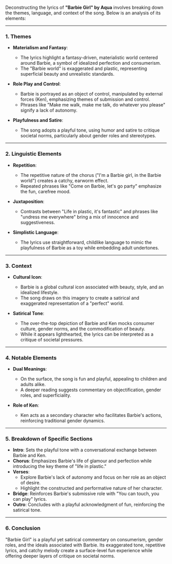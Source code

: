 Deconstructing the lyrics of **"Barbie Girl" by Aqua** involves breaking down the themes, language, and context of the song. Below is an analysis of its elements:

---

### **1. Themes**
- **Materialism and Fantasy**:
  - The lyrics highlight a fantasy-driven, materialistic world centered around Barbie, a symbol of idealized perfection and consumerism.
  - The "Barbie world" is exaggerated and plastic, representing superficial beauty and unrealistic standards.

- **Role Play and Control**:
  - Barbie is portrayed as an object of control, manipulated by external forces (Ken), emphasizing themes of submission and control.
  - Phrases like "Make me walk, make me talk, do whatever you please" signify a lack of autonomy.

- **Playfulness and Satire**:
  - The song adopts a playful tone, using humor and satire to critique societal norms, particularly about gender roles and stereotypes.

---

### **2. Linguistic Elements**
- **Repetition**:
  - The repetitive nature of the chorus ("I'm a Barbie girl, in the Barbie world") creates a catchy, earworm effect.
  - Repeated phrases like "Come on Barbie, let's go party" emphasize the fun, carefree mood.

- **Juxtaposition**:
  - Contrasts between "Life in plastic, it's fantastic" and phrases like "undress me everywhere" bring a mix of innocence and suggestiveness.

- **Simplistic Language**:
  - The lyrics use straightforward, childlike language to mimic the playfulness of Barbie as a toy while embedding adult undertones.

---

### **3. Context**
- **Cultural Icon**:
  - Barbie is a global cultural icon associated with beauty, style, and an idealized lifestyle.
  - The song draws on this imagery to create a satirical and exaggerated representation of a "perfect" world.

- **Satirical Tone**:
  - The over-the-top depiction of Barbie and Ken mocks consumer culture, gender norms, and the commodification of beauty.
  - While it appears lighthearted, the lyrics can be interpreted as a critique of societal pressures.

---

### **4. Notable Elements**
- **Dual Meanings**:
  - On the surface, the song is fun and playful, appealing to children and adults alike.
  - A deeper reading suggests commentary on objectification, gender roles, and superficiality.

- **Role of Ken**:
  - Ken acts as a secondary character who facilitates Barbie's actions, reinforcing traditional gender dynamics.

---

### **5. Breakdown of Specific Sections**
- **Intro**: Sets the playful tone with a conversational exchange between Barbie and Ken.
- **Chorus**: Emphasizes Barbie's life of glamour and perfection while introducing the key theme of "life in plastic."
- **Verses**:
  - Explore Barbie's lack of autonomy and focus on her role as an object of desire.
  - Highlight the constructed and performative nature of her character.
- **Bridge**: Reinforces Barbie's submissive role with "You can touch, you can play" lyrics.
- **Outro**: Concludes with a playful acknowledgment of fun, reinforcing the satirical tone.

---

### **6. Conclusion**
"Barbie Girl" is a playful yet satirical commentary on consumerism, gender roles, and the ideals associated with Barbie. Its exaggerated tone, repetitive lyrics, and catchy melody create a surface-level fun experience while offering deeper layers of critique on societal norms.
